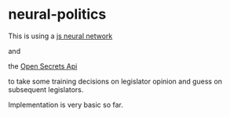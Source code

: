 neural-politics
===============

This is using a [js neural network](https://github.com/harthur/brain)

and 

the [Open Secrets Api](https://www.opensecrets.org/resources/create/apis.php)

to take some training decisions on legislator opinion and guess on subsequent legislators.

Implementation is very basic so far.

